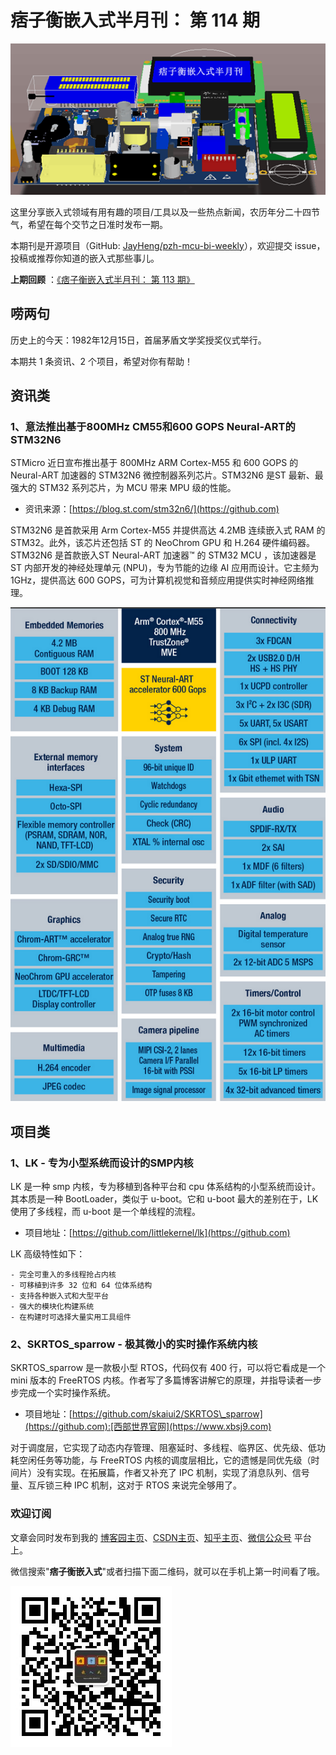 
# 痞子衡嵌入式半月刊： 第 114 期


![](https://raw.githubusercontent.com/JayHeng/pzh-mcu-bi-weekly/master/pics/pzh_mcu_bi_weekly.PNG)


这里分享嵌入式领域有用有趣的项目/工具以及一些热点新闻，农历年分二十四节气，希望在每个交节之日准时发布一期。


本期刊是开源项目（GitHub: [JayHeng/pzh\-mcu\-bi\-weekly](https://github.com)），欢迎提交 issue，投稿或推荐你知道的嵌入式那些事儿。


**上期回顾** ：[《痞子衡嵌入式半月刊： 第 113 期》](https://github.com)


## 唠两句


历史上的今天：1982年12月15日，首届茅盾文学奖授奖仪式举行。


本期共 1 条资讯、2 个项目，希望对你有帮助！


## 资讯类


### 1、意法推出基于800MHz CM55和600 GOPS Neural\-ART的STM32N6


STMicro 近日宣布推出基于 800MHz ARM Cortex\-M55 和 600 GOPS 的 Neural\-ART 加速器的 STM32N6 微控制器系列芯片。STM32N6 是ST 最新、最强大的 STM32 系列芯片，为 MCU 带来 MPU 级的性能。


* 资讯来源：[https://blog.st.com/stm32n6/](https://github.com)


STM32N6 是首款采用 Arm Cortex\-M55 并提供高达 4\.2MB 连续嵌入式 RAM 的 STM32。此外，该芯片还包括 ST 的 NeoChrom GPU 和 H.264 硬件编码器。STM32N6 是首款嵌入ST Neural\-ART 加速器™ 的 STM32 MCU ，该加速器是 ST 内部开发的神经处理单元 (NPU)，专为节能的边缘 AI 应用而设计。它主频为 1GHz，提供高达 600 GOPS，可为计算机视觉和音频应用提供实时神经网络推理。


![](https://raw.githubusercontent.com/JayHeng/pzh-mcu-bi-weekly/master/pics/issue-114/STM32N6.PNG)


## 项目类


### 1、LK \- 专为小型系统而设计的SMP内核


LK 是一种 smp 内核，专为移植到各种平台和 cpu 体系结构的小型系统而设计。其本质是一种 BootLoader，类似于 u\-boot。它和 u\-boot 最大的差别在于，LK 使用了多线程，而 u\-boot 是一个单线程的流程。


* 项目地址：[https://github.com/littlekernel/lk](https://github.com)


LK 高级特性如下：



```
- 完全可重入的多线程抢占内核
- 可移植到许多 32 位和 64 位体系结构
- 支持各种嵌入式和大型平台
- 强大的模块化构建系统
- 在构建时可选择大量实用工具组件

```

### 2、SKRTOS\_sparrow \- 极其微小的实时操作系统内核


SKRTOS\_sparrow 是一款极小型 RTOS，代码仅有 400 行，可以将它看成是一个 mini 版本的 FreeRTOS 内核。作者写了多篇博客讲解它的原理，并指导读者一步步完成一个实时操作系统。


* 项目地址：[https://github.com/skaiui2/SKRTOS\_sparrow](https://github.com):[西部世界官网](https://www.xbsj9.com)


对于调度层，它实现了动态内存管理、阻塞延时、多线程、临界区、优先级、低功耗空闲任务等功能，与 FreeRTOS 内核的调度层相比，它的遗憾是同优先级（时间片）没有实现。在拓展篇，作者又补充了 IPC 机制，实现了消息队列、信号量、互斥锁三种 IPC 机制，这对于 RTOS 来说完全够用了。


### 欢迎订阅


文章会同时发布到我的 [博客园主页](https://github.com)、[CSDN主页](https://github.com)、[知乎主页](https://github.com)、[微信公众号](https://github.com) 平台上。


微信搜索"**痞子衡嵌入式**"或者扫描下面二维码，就可以在手机上第一时间看了哦。


![](https://raw.githubusercontent.com/JayHeng/pzhmcu-picture/master/wechat/pzhMcu_qrcode_258x258.jpg)


